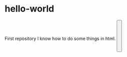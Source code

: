 # hello-world
First repository
I know how to do some things in html.
<button> <a href=""> <h1> <!doctype html> <html> <body> <p> <strong> <em> <br>
